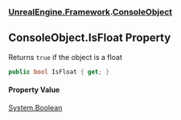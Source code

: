 ### [UnrealEngine.Framework](UnrealEngine_Framework.md 'UnrealEngine.Framework').[ConsoleObject](ConsoleObject.md 'UnrealEngine.Framework.ConsoleObject')
## ConsoleObject.IsFloat Property
Returns `true` if the object is a float  
```csharp
public bool IsFloat { get; }
```
#### Property Value
[System.Boolean](https://docs.microsoft.com/en-us/dotnet/api/System.Boolean 'System.Boolean')
